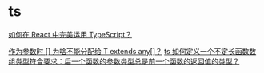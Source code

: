 # ts

[如何在 React 中完美运用 TypeScript？](https://juejin.cn/post/6910863689260204039)

[作为参数时 [] 为啥不能分配给 T extends any[]？](https://www.zhihu.com/question/516718726)
[ts 如何定义一个不定长函数数组类型符合要求：后一个函数的参数类型总是前一个函数的返回值的类型？](https://www.zhihu.com/question/531069859)


